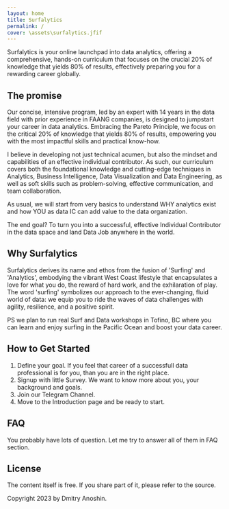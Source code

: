 ```yaml
---
layout: home
title: Surfalytics
permalink: /
cover: \assets\surfalytics.jfif
---
```


Surfalytics is your online launchpad into data analytics, offering a comprehensive, hands-on curriculum that focuses on the crucial 20% of knowledge that yields 80% of results, effectively preparing you for a rewarding career globally.

## The promise

Our concise, intensive program, led by an expert with 14 years in the data field with prior experience in FAANG companies, is designed to jumpstart your career in data analytics. Embracing the Pareto Principle, we focus on the critical 20% of knowledge that yields 80% of results, empowering you with the most impactful skills and practical know-how.

I believe in developing not just technical acumen, but also the mindset and capabilities of an effective individual contributor. As such, our curriculum covers both the foundational knowledge and cutting-edge techniques in Analytics, Business Intelligence, Data Visualization and Data Engineering, as well as soft skills such as problem-solving, effective communication, and team collaboration.

As usual, we will start from very basics to understand WHY analytics exist and how YOU as data IC can add value to the data organization.

The end goal? To turn you into a successful, effective Individual Contributor in the data space and land Data Job anywhere in the world.

## Why Surfalytics

Surfalytics derives its name and ethos from the fusion of 'Surfing' and 'Analytics', embodying the vibrant West Coast lifestyle that encapsulates a love for what you do, the reward of hard work, and the exhilaration of play. The word 'surfing' symbolizes our approach to the ever-changing, fluid world of data: we equip you to ride the waves of data challenges with agility, resilience, and a positive spirit. 

PS we plan to run real Surf and Data workshops in Tofino, BC where you can learn and enjoy surfing in the Pacific Ocean and boost your data career.

## How to Get Started

1. Define your goal. If you feel that career of a successfull data professional is for you, than you are in the right place.
2. Signup with little Survey. We want to know more about you, your background and goals.
3. Join our Telegram Channel.
4. Move to the Introduction page and be ready to start.

## FAQ 

You probably have lots of question. Let me try to answer all of them in FAQ section.
## License

The content itself is free. If you share part of it, please refer to the source.

Copyright 2023 by Dmitry Anoshin.
